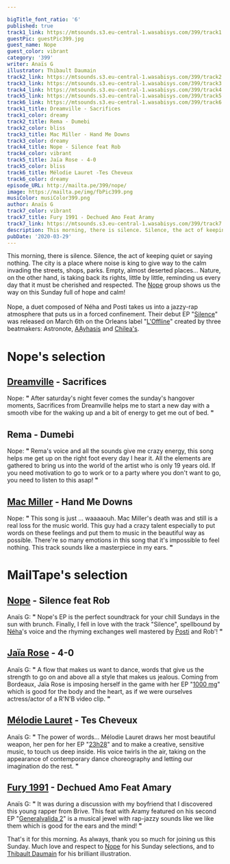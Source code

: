 ```yaml
---

bigTitle_font_ratio: '6'
published: true
track1_link: https://mtsounds.s3.eu-central-1.wasabisys.com/399/track1.mp3
guestPic: guestPic399.jpg
guest_name: Nope
guest_color: vibrant
category: '399'
writer: Anaïs G
illustrator: Thibault Daumain
track2_link: https://mtsounds.s3.eu-central-1.wasabisys.com/399/track2.mp3
track3_link: https://mtsounds.s3.eu-central-1.wasabisys.com/399/track3.mp3
track4_link: https://mtsounds.s3.eu-central-1.wasabisys.com/399/track4.mp3
track5_link: https://mtsounds.s3.eu-central-1.wasabisys.com/399/track5.mp3
track6_link: https://mtsounds.s3.eu-central-1.wasabisys.com/399/track6.mp3
track1_title: Dreamville - Sacrifices
track1_color: dreamy
track2_title: Rema - Dumebi
track2_color: bliss
track3_title: Mac Miller - Hand Me Downs
track3_color: dreamy
track4_title: Nope - Silence feat Rob
track4_color: vibrant
track5_title: Jaïa Rose - 4-0
track5_color: bliss
track6_title: Mélodie Lauret -Tes Cheveux
track6_color: dreamy
episode_URL: http://mailta.pe/399/nope/
image: https://mailta.pe/img/fbPic399.png
musiColor: musiColor399.png
author: Anaïs G
track7_color: vibrant
track7_title: Fury 1991 - Dechued Amo Feat Aramy
track7_link: https://mtsounds.s3.eu-central-1.wasabisys.com/399/track7.mp3
description: This morning, there is silence. Silence, the act of keeping quiet or saying nothing. The city is a place where noise is king to give way to the calm invading the streets, shops, parks. Empty, almost deserted places... Nature, on the other hand, is taking back its rights, little by little, reminding us every day that it must be cherished and respected. The Nope group shows us the way on this Sunday full of hope and calm!
pubDate: '2020-03-29'
---
```


This morning, there is silence. Silence, the act of keeping quiet or saying nothing. The city is a place where noise is king to give way to the calm invading the streets, shops, parks. Empty, almost deserted places... Nature, on the other hand, is taking back its rights, little by little, reminding us every day that it must be cherished and respected. The [Nope](https://www.facebook.com/Nopeloffline/) group shows us the way on this Sunday full of hope and calm!
<br><br>
Nope, a duet composed of Néha and Posti takes us into a jazzy-rap atmosphere that puts us in a forced confinement. Their debut EP "[Silence](https://loffline.bandcamp.com/album/nope-silence)" was released on March 6th on the Orleans label "[L'Offline](https://www.facebook.com/LOFFLINEMUSIC/)" created by three beatmakers: Astronote, [AAyhasis](https://www.facebook.com/AAyhasis/) and [Chilea's](https://www.facebook.com/Chileas-Beats-177414328949699/).



# Nope's selection

## [Dreamville](https://www.facebook.com/dreamville/) - Sacrifices
Nope: **"** After saturday's night fever comes the sunday's hangover moments, Sacrifices from Dreamville helps me to start a new day with a smooth vibe for the waking up and a bit of energy to get me out of bed. **"** 

## Rema - Dumebi
Nope: **"** Rema's voice and all the sounds give me crazy energy, this song helps me get up on the right foot every day I hear it. All the elements are gathered to bring us into the world of the artist who is only 19 years old. If you need motivation to go to work or to a party where you don't want to go, you need to listen to this asap! **"** 

## [Mac Miller](https://www.macmillerswebsite.com/) - Hand Me Downs
Nope: **"** This song is just ... waaaaouh. Mac Miller's death was and still is a real loss for the music world. This guy had a crazy talent especially to put words on these feelings and put them to music in the beautiful way as possible. There're so many emotions in this song that it's impossible to feel nothing. This track sounds like a masterpiece in my ears. **"** 


# MailTape's selection

## [Nope]((https://www.facebook.com/Nopeloffline/)) - Silence feat Rob
Anaïs G: **"** Nope's EP is the perfect soundtrack for your chill Sundays in the sun with brunch. Finally, I fell in love with the track "Silence", spellbound by [Néha](https://www.facebook.com/musicneha/)'s voice and the rhyming exchanges well mastered by [Posti](https://www.facebook.com/postimusic/) and Rob'!  **"** 

## [Jaïa Rose]((https://www.facebook.com/jaiarosemusic/)) - 4-0
Anaïs G: **"** A flow that makes us want to dance, words that give us the strength to go on and above all a style that makes us jealous. Coming from Bordeaux, Jaïa Rose is imposing herself in the game with her EP "[1000 mg](https://soundcloud.com/jaiarose/sets/1000-mg)" which is good for the body and the heart, as if we were ourselves actress/actor of a R'N'B video clip. **"** 

## [Mélodie Lauret](https://www.facebook.com/melodielauretoff/) - Tes Cheveux
Anaïs G: **"** The power of words... Mélodie Lauret draws her most beautiful weapon, her pen for her EP "[23h28](https://soundcloud.com/melodielauret/sets/23h28)" and to make a creative, sensitive music, to touch us deep inside. His voice twirls in the air, taking on the appearance of contemporary dance choreography and letting our imagination do the rest. **"** 

## [Fury 1991](https://www.facebook.com/Fury1991/) - Dechued Amo Feat Amary
Anaïs G: **"** It was during a discussion with my boyfriend that I discovered this young rapper from Brive. This feat with Aramy featured on his second EP "[Generalvalida 2](https://soundcloud.com/fury1991/sets/generalvalida-vol-2)" is a musical jewel with rap-jazzy sounds like we like them which is good for the ears and the mind! **"** 


That's it for this morning. As always, thank you so much for joining us this Sunday. Much love and respect to [Nope](https://www.facebook.com/Nopeloffline/) for his Sunday selections, and to [Thibault Daumain](https://thibaultdaumain.fr/) for his brilliant illustration.
